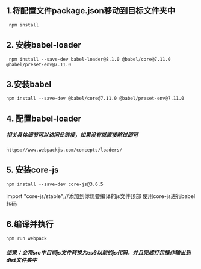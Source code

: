 ## 1.将配置文件package.json移动到目标文件夹中
```
 npm install
```

## 2. 安装babel-loader
```
 npm install --save-dev babel-loader@8.1.0 @babel/core@7.11.0 @babel/preset-env@7.11.0
 ```

## 3.安装babel
 ```
 npm install --save-dev @babel/core@7.11.0 @babel/preset-env@7.11.0
 ```

## 4. 配置babel-loader
##### 相关具体细节可以访问此链接，如果没有就直接略过即可
 ```
 https://www.webpackjs.com/concepts/loaders/
 ```

## 5. 安装core-js
 ```
 npm install --save-dev core-js@3.6.5
 ```
 import "core-js/stable";//添加到你想要编译的js文件顶部
使用core-js进行babel转码

## 6.编译并执行
 ```
 npm run webpack
 ```

##### 结果：会将src中目前js文件转换为es6以前的js代码，并且完成打包操作输出到dist文件夹中